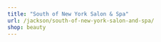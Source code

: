 ```yaml
---
title: "South of New York Salon & Spa"
url: /jackson/south-of-new-york-salon-and-spa/
shop: beauty
---
```

